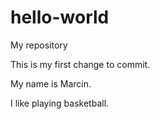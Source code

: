 # hello-world
My repository

This is my first change to commit.

My name is Marcin.

I like playing basketball.
